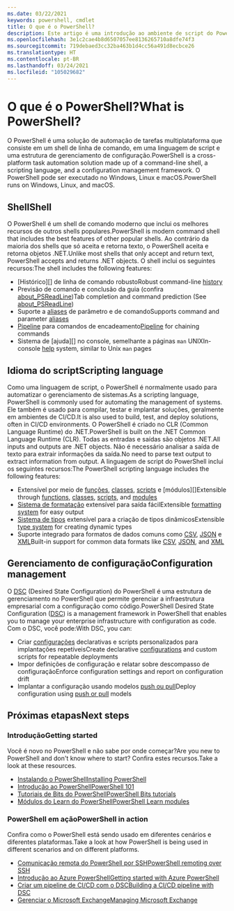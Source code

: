 ```yaml
---
ms.date: 03/22/2021
keywords: powershell, cmdlet
title: O que é o PowerShell?
description: Este artigo é uma introdução ao ambiente de script do PowerShell e seus recursos.
ms.openlocfilehash: 3e1c2cae4b8d6507057ee8136265710a8dfe74f3
ms.sourcegitcommit: 719debaed3cc32ba463b1d4cc56a491d8ecbce26
ms.translationtype: HT
ms.contentlocale: pt-BR
ms.lasthandoff: 03/24/2021
ms.locfileid: "105029682"
---
```

# <a name="what-is-powershell"></a><span data-ttu-id="25b21-104">O que é o PowerShell?</span><span class="sxs-lookup"><span data-stu-id="25b21-104">What is PowerShell?</span></span>

<span data-ttu-id="25b21-105">O PowerShell é uma solução de automação de tarefas multiplataforma que consiste em um shell de linha de comando, em uma linguagem de script e uma estrutura de gerenciamento de configuração.</span><span class="sxs-lookup"><span data-stu-id="25b21-105">PowerShell is a cross-platform task automation solution made up of a command-line shell, a scripting language, and a configuration management framework.</span></span> <span data-ttu-id="25b21-106">O PowerShell pode ser executado no Windows, Linux e macOS.</span><span class="sxs-lookup"><span data-stu-id="25b21-106">PowerShell runs on Windows, Linux, and macOS.</span></span>

## <a name="shell"></a><span data-ttu-id="25b21-107">Shell</span><span class="sxs-lookup"><span data-stu-id="25b21-107">Shell</span></span>

<span data-ttu-id="25b21-108">O PowerShell é um shell de comando moderno que inclui os melhores recursos de outros shells populares.</span><span class="sxs-lookup"><span data-stu-id="25b21-108">PowerShell is modern command shell that includes the best features of other popular shells.</span></span> <span data-ttu-id="25b21-109">Ao contrário da maioria dos shells que só aceita e retorna texto, o PowerShell aceita e retorna objetos .NET.</span><span class="sxs-lookup"><span data-stu-id="25b21-109">Unlike most shells that only accept and return text, PowerShell accepts and returns .NET objects.</span></span> <span data-ttu-id="25b21-110">O shell inclui os seguintes recursos:</span><span class="sxs-lookup"><span data-stu-id="25b21-110">The shell includes the following features:</span></span>

- <span data-ttu-id="25b21-111">[Histórico][] de linha de comando robusto</span><span class="sxs-lookup"><span data-stu-id="25b21-111">Robust command-line [history][]</span></span>
- <span data-ttu-id="25b21-112">Previsão de comando e conclusão da guia (confira [about_PSReadLine][])</span><span class="sxs-lookup"><span data-stu-id="25b21-112">Tab completion and command prediction (See [about_PSReadLine][])</span></span>
- <span data-ttu-id="25b21-113">Suporte a [aliases][] de parâmetro e de comando</span><span class="sxs-lookup"><span data-stu-id="25b21-113">Supports command and parameter [aliases][]</span></span>
- <span data-ttu-id="25b21-114">[Pipeline][] para comandos de encadeamento</span><span class="sxs-lookup"><span data-stu-id="25b21-114">[Pipeline][] for chaining commands</span></span>
- <span data-ttu-id="25b21-115">Sistema de [ajuda][] no console, semelhante a páginas `man` UNIX</span><span class="sxs-lookup"><span data-stu-id="25b21-115">In-console [help][] system, similar to Unix `man` pages</span></span>

## <a name="scripting-language"></a><span data-ttu-id="25b21-116">Idioma do script</span><span class="sxs-lookup"><span data-stu-id="25b21-116">Scripting language</span></span>

<span data-ttu-id="25b21-117">Como uma linguagem de script, o PowerShell é normalmente usado para automatizar o gerenciamento de sistemas.</span><span class="sxs-lookup"><span data-stu-id="25b21-117">As a scripting language, PowerShell is commonly used for automating the management of systems.</span></span> <span data-ttu-id="25b21-118">Ele também é usado para compilar, testar e implantar soluções, geralmente em ambientes de CI/CD.</span><span class="sxs-lookup"><span data-stu-id="25b21-118">It is also used to build, test, and deploy solutions, often in CI/CD environments.</span></span> <span data-ttu-id="25b21-119">O PowerShell é criado no CLR (Common Language Runtime) do .NET.</span><span class="sxs-lookup"><span data-stu-id="25b21-119">PowerShell is built on the .NET Common Language Runtime (CLR).</span></span> <span data-ttu-id="25b21-120">Todas as entradas e saídas são objetos .NET.</span><span class="sxs-lookup"><span data-stu-id="25b21-120">All inputs and outputs are .NET objects.</span></span> <span data-ttu-id="25b21-121">Não é necessário analisar a saída de texto para extrair informações da saída.</span><span class="sxs-lookup"><span data-stu-id="25b21-121">No need to parse text output to extract information from output.</span></span> <span data-ttu-id="25b21-122">A linguagem de script do PowerShell inclui os seguintes recursos:</span><span class="sxs-lookup"><span data-stu-id="25b21-122">The PowerShell scripting language includes the following features:</span></span>

- <span data-ttu-id="25b21-123">Extensível por meio de [funções][], [classes][], [scripts][] e [módulos][]</span><span class="sxs-lookup"><span data-stu-id="25b21-123">Extensible through [functions][], [classes][], [scripts][], and [modules][]</span></span>
- <span data-ttu-id="25b21-124">[Sistema de formatação][formatting] extensível para saída fácil</span><span class="sxs-lookup"><span data-stu-id="25b21-124">Extensible [formatting system][formatting] for easy output</span></span>
- <span data-ttu-id="25b21-125">[Sistema de tipos][types] extensível para a criação de tipos dinâmicos</span><span class="sxs-lookup"><span data-stu-id="25b21-125">Extensible [type system][types] for creating dynamic types</span></span>
- <span data-ttu-id="25b21-126">Suporte integrado para formatos de dados comuns como [CSV][], [JSON][] e [XML][]</span><span class="sxs-lookup"><span data-stu-id="25b21-126">Built-in support for common data formats like [CSV][], [JSON][], and [XML][]</span></span>

## <a name="configuration-management"></a><span data-ttu-id="25b21-127">Gerenciamento de configuração</span><span class="sxs-lookup"><span data-stu-id="25b21-127">Configuration management</span></span>

<span data-ttu-id="25b21-128">O [DSC][] (Desired State Configuration) do PowerShell é uma estrutura de gerenciamento no PowerShell que permite gerenciar a infraestrutura empresarial com a configuração como código.</span><span class="sxs-lookup"><span data-stu-id="25b21-128">PowerShell Desired State Configuration ([DSC][]) is a management framework in PowerShell that enables you to manage your enterprise infrastructure with configuration as code.</span></span> <span data-ttu-id="25b21-129">Com o DSC, você pode:</span><span class="sxs-lookup"><span data-stu-id="25b21-129">With DSC, you can:</span></span>

- <span data-ttu-id="25b21-130">Criar [configurações][] declarativas e scripts personalizados para implantações repetíveis</span><span class="sxs-lookup"><span data-stu-id="25b21-130">Create declarative [configurations][] and custom scripts for repeatable deployments</span></span>
- <span data-ttu-id="25b21-131">Impor definições de configuração e relatar sobre descompasso de configuração</span><span class="sxs-lookup"><span data-stu-id="25b21-131">Enforce configuration settings and report on configuration drift</span></span>
- <span data-ttu-id="25b21-132">Implantar a configuração usando modelos [push ou pull][push-pull]</span><span class="sxs-lookup"><span data-stu-id="25b21-132">Deploy configuration using [push or pull][push-pull] models</span></span>

## <a name="next-steps"></a><span data-ttu-id="25b21-133">Próximas etapas</span><span class="sxs-lookup"><span data-stu-id="25b21-133">Next steps</span></span>

### <a name="getting-started"></a><span data-ttu-id="25b21-134">Introdução</span><span class="sxs-lookup"><span data-stu-id="25b21-134">Getting started</span></span>

<span data-ttu-id="25b21-135">Você é novo no PowerShell e não sabe por onde começar?</span><span class="sxs-lookup"><span data-stu-id="25b21-135">Are you new to PowerShell and don't know where to start?</span></span> <span data-ttu-id="25b21-136">Confira estes recursos.</span><span class="sxs-lookup"><span data-stu-id="25b21-136">Take a look at these resources.</span></span>

- <span data-ttu-id="25b21-137">[Instalando o PowerShell][install]</span><span class="sxs-lookup"><span data-stu-id="25b21-137">[Installing PowerShell][install]</span></span>
- <span data-ttu-id="25b21-138">[Introdução ao PowerShell][PS101]</span><span class="sxs-lookup"><span data-stu-id="25b21-138">[PowerShell 101][PS101]</span></span>
- <span data-ttu-id="25b21-139">[Tutoriais de Bits do PowerShell][tutorials]</span><span class="sxs-lookup"><span data-stu-id="25b21-139">[PowerShell Bits tutorials][tutorials]</span></span>
- <span data-ttu-id="25b21-140">[Módulos do Learn do PowerShell][learn]</span><span class="sxs-lookup"><span data-stu-id="25b21-140">[PowerShell Learn modules][learn]</span></span>

### <a name="powershell-in-action"></a><span data-ttu-id="25b21-141">PowerShell em ação</span><span class="sxs-lookup"><span data-stu-id="25b21-141">PowerShell in action</span></span>

<span data-ttu-id="25b21-142">Confira como o PowerShell está sendo usado em diferentes cenários e diferentes plataformas.</span><span class="sxs-lookup"><span data-stu-id="25b21-142">Take a look at how PowerShell is being used in different scenarios and on different platforms.</span></span>

- <span data-ttu-id="25b21-143">[Comunicação remota do PowerShell por SSH][remoting]</span><span class="sxs-lookup"><span data-stu-id="25b21-143">[PowerShell remoting over SSH][remoting]</span></span>
- <span data-ttu-id="25b21-144">[Introdução ao Azure PowerShell][azure]</span><span class="sxs-lookup"><span data-stu-id="25b21-144">[Getting started with Azure PowerShell][azure]</span></span>
- <span data-ttu-id="25b21-145">[Criar um pipeline de CI/CD com o DSC][devops]</span><span class="sxs-lookup"><span data-stu-id="25b21-145">[Building a CI/CD pipeline with DSC][devops]</span></span>
- <span data-ttu-id="25b21-146">[Gerenciar o Microsoft Exchange][exchange]</span><span class="sxs-lookup"><span data-stu-id="25b21-146">[Managing Microsoft Exchange][exchange]</span></span>

<!-- link references -->

[história]: /powershell/module/microsoft.powershell.core/about/about_history
[history]: /powershell/module/microsoft.powershell.core/about/about_history
[about_PSReadLine]: /powershell/module/psreadline/about/about_psreadline
[aliases]: /powershell/module/microsoft.powershell.core/about/about_aliases
[Pipeline]: /powershell/module/microsoft.powershell.core/about/about_pipelines
[help]: /powershell/module/microsoft.powershell.core/get-help
[modules]: /powershell/module/microsoft.powershell.core/about/about_modules
[funções]: /powershell/module/microsoft.powershell.core/about/about_functions_advanced
[functions]: /powershell/module/microsoft.powershell.core/about/about_functions_advanced
[classes]: /powershell/module/microsoft.powershell.core/about/about_classes
[scripts]: /powershell/module/microsoft.powershell.core/about/about_scripts
[formatting]: /powershell/module/microsoft.powershell.core/about/about_format.ps1xml
[types]: /powershell/module/microsoft.powershell.core/about/about_types.ps1xml
[CSV]: /powershell/module/microsoft.powershell.utility/convertfrom-csv
[JSON]: /powershell/module/microsoft.powershell.utility/convertfrom-json
[XML]: /powershell/module/microsoft.powershell.utility/convertto-xml
[configurações]: /powershell/scripting/dsc/configurations/configurations
[configurations]: /powershell/scripting/dsc/configurations/configurations
[DSC]: /powershell/scripting/dsc/overview/dscforengineers
[push-pull]: /powershell/scripting/dsc/pull-server/enactingconfigurations
[install]: /powershell/scripting/install/installing-powershell
[PS101]: /powershell/scripting/learn/ps101/00-introduction
[tutorials]: /powershell/scripting/learn/tutorials/00-introduction
[learn]: /learn/browse/?terms=PowerShell
[azure]: /powershell/azure/get-started-azureps
[devops]: /azure/devops/pipelines/release/dsc-cicd
[exchange]: /powershell/exchange/exchange-management-shell
[remoting]: /powershell/scripting/learn/remoting/ssh-remoting-in-powershell-core

